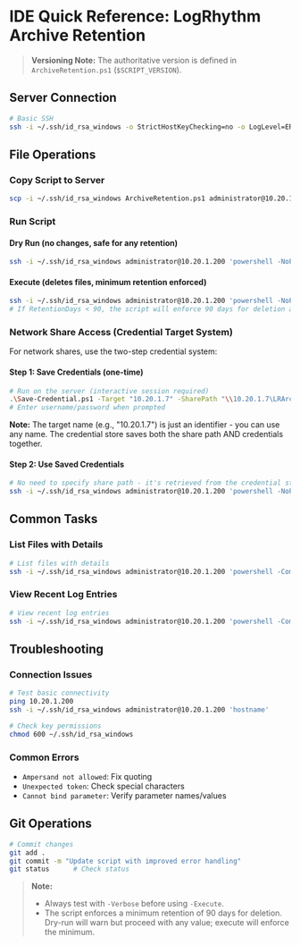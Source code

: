 # IDE Quick Reference: LogRhythm Archive Retention

> **Versioning Note:** The authoritative version is defined in `ArchiveRetention.ps1` (`$SCRIPT_VERSION`).

## Server Connection
```bash
# Basic SSH
ssh -i ~/.ssh/id_rsa_windows -o StrictHostKeyChecking=no -o LogLevel=ERROR administrator@10.20.1.200
```

## File Operations

### Copy Script to Server
```bash
scp -i ~/.ssh/id_rsa_windows ArchiveRetention.ps1 administrator@10.20.1.200:'C:/LogRhythm/Scripts/ArchiveV2/'
```

### Run Script

#### Dry Run (no changes, safe for any retention)
```bash
ssh -i ~/.ssh/id_rsa_windows administrator@10.20.1.200 'powershell -NoProfile -ExecutionPolicy Bypass -Command "& { cd ''C:\LogRhythm\Scripts\ArchiveV2''; .\ArchiveRetention.ps1 -ArchivePath ''D:\LogRhythmArchives\InactiveTest'' -RetentionDays 20 -Verbose }"'
```

#### Execute (deletes files, minimum retention enforced)
```bash
ssh -i ~/.ssh/id_rsa_windows administrator@10.20.1.200 'powershell -NoProfile -ExecutionPolicy Bypass -Command "& { cd ''C:\LogRhythm\Scripts\ArchiveV2''; .\ArchiveRetention.ps1 -ArchivePath ''D:\LogRhythmArchives\InactiveTest'' -RetentionDays 20 -Execute -Verbose }"'
# If RetentionDays < 90, the script will enforce 90 days for deletion and log a warning.
```

### Network Share Access (Credential Target System)

For network shares, use the two-step credential system:

#### Step 1: Save Credentials (one-time)
```bash
# Run on the server (interactive session required)
.\Save-Credential.ps1 -Target "10.20.1.7" -SharePath "\\10.20.1.7\LRArchives"
# Enter username/password when prompted
```

**Note:** The target name (e.g., "10.20.1.7") is just an identifier - you can use any name. The credential store saves both the share path AND credentials together.

#### Step 2: Use Saved Credentials
```bash
# No need to specify share path - it's retrieved from the credential store
ssh -i ~/.ssh/id_rsa_windows administrator@10.20.1.200 'powershell -NoProfile -ExecutionPolicy Bypass -Command "& { cd ''C:\LogRhythm\Scripts\ArchiveV2''; .\ArchiveRetention.ps1 -CredentialTarget ''10.20.1.7'' -RetentionDays 180 -Execute }"'
```

## Common Tasks

### List Files with Details
```bash
# List files with details
ssh -i ~/.ssh/id_rsa_windows administrator@10.20.1.200 'powershell -Command "Get-ChildItem -Path ''D:\LogRhythmArchives\InactiveTest'' -Recurse -File | Sort-Object LastWriteTime | Select-Object -First 5 FullName, LastWriteTime, @{Name=''DaysOld'';Expression={[math]::Round(((Get-Date) - $_.LastWriteTime).TotalDays, 2)}} | Format-Table -AutoSize"'
```

### View Recent Log Entries
```bash
# View recent log entries
ssh -i ~/.ssh/id_rsa_windows administrator@10.20.1.200 'powershell -Command "Get-Content -Tail 20 ''C:\LogRhythm\Scripts\ArchiveV2\ArchiveRetention.log''"'
```

## Troubleshooting

### Connection Issues
```bash
# Test basic connectivity
ping 10.20.1.200
ssh -i ~/.ssh/id_rsa_windows administrator@10.20.1.200 'hostname'

# Check key permissions
chmod 600 ~/.ssh/id_rsa_windows
```

### Common Errors
- `Ampersand not allowed`: Fix quoting
- `Unexpected token`: Check special characters
- `Cannot bind parameter`: Verify parameter names/values

## Git Operations
```bash
# Commit changes
git add .
git commit -m "Update script with improved error handling"
git status      # Check status
```

> **Note:**  
> - Always test with `-Verbose` before using `-Execute`.
> - The script enforces a minimum retention of 90 days for deletion. Dry-run will warn but proceed with any value; execute will enforce the minimum.
